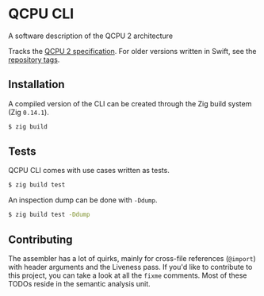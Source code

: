 
# QCPU CLI

A software description of the QCPU 2 architecture

Tracks the [QCPU 2 specification](https://github.com/QSmally/QCPU). For older
versions written in Swift, see the [repository tags](https://github.com/QSmally/QCPU-CLI/tree/2CI).

## Installation

A compiled version of the CLI can be created through the Zig build system (Zig `0.14.1`).

```bash
$ zig build
```

## Tests

QCPU CLI comes with use cases written as tests.

```bash
$ zig build test
```

An inspection dump can be done with `-Ddump`.

```bash
$ zig build test -Ddump
```

## Contributing

The assembler has a lot of quirks, mainly for cross-file references (`@import`) with header
arguments and the Liveness pass. If you'd like to contribute to this project, you can take a look at
all the `fixme` comments. Most of these TODOs reside in the semantic analysis unit.
